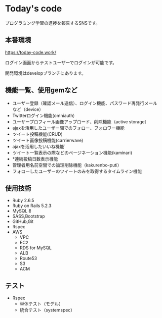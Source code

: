 # Today's code

プログラミング学習の進捗を報告するSNSです。

## 本番環境

https://today-code.work/

ログイン画面からテストユーザーでログインが可能です。

開発環境はdevelopブランチにあります。

## 機能一覧、使用gemなど

- ユーザー登録（確認メール送信）、ログイン機能、パスワード再発行メールなど（device）
- Twitterログイン機能(omniauth)
- ユーザープロフィール画像アップロード、削除機能（active storage）
- ajaxを活用したユーザー間でのフォロー、フォロワー機能
- ツイート投稿機能(CRUD)
- ツイート画像投稿機能(carrierwave)
- ajaxを活用したいいね機能`
- ツイート一覧表示の際などのページネーション機能(kaminari)
- *連続投稿日数表示機能
- 管理者用名前空間での論理削除機能（kakurenbo-puti）
- フォローしたユーザーのツイートのみを取得するタイムライン機能

## 使用技術

- Ruby 2.6.5
- Ruby on Rails 5.2.3
- MySQL 8
- SASS,Bootstrap
- GitHub,Git
- Rspec
- AWS
  - VPC
  - EC2
  - RDS for MySQL
  - ALB
  - Route53
  - S3
  - ACM

## テスト

- Rspec
  - 単体テスト（モデル）
  - 統合テスト（systemspec）
